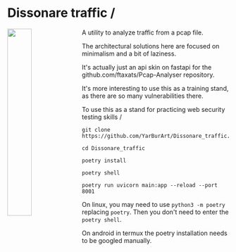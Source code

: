 # Dissonare traffic /

<img align="left" src="https://images.unsplash.com/photo-1567633090480-f19f2f67c088?q=80&w=1974&auto=format&fit=crop&ixlib=rb-4.0.3&ixid=M3wxMjA3fDB8MHxwaG90by1wYWdlfHx8fGVufDB8fHx8fA%3D%3D" width="33%" />

A utility to analyze traffic from a pcap file.

The architectural solutions here are focused on minimalism and a bit of laziness.

It's actually just an api skin on fastapi for the github.com/ftaxats/Pcap-Analyser repository. 

It's more interesting to use this as a training stand, as there are so many vulnerabilities there.

To use this as a stand for practicing web security testing skills /

```
git clone https://github.com/YarBurArt/Dissonare_traffic.git
```
```
cd Dissonare_traffic
```
```
poetry install 
```
```
poetry shell 
```
```
poetry run uvicorn main:app --reload --port 8001
```

On linux, you may need to use `python3 -m poetry` replacing `poetry`. Then you don't need to enter the `poetry shell`.

On android in termux the poetry installation needs to be googled manually.

<!--  Hint: user input goes into the output, even with files of a different file type. Try to write an exploit on this. -->

